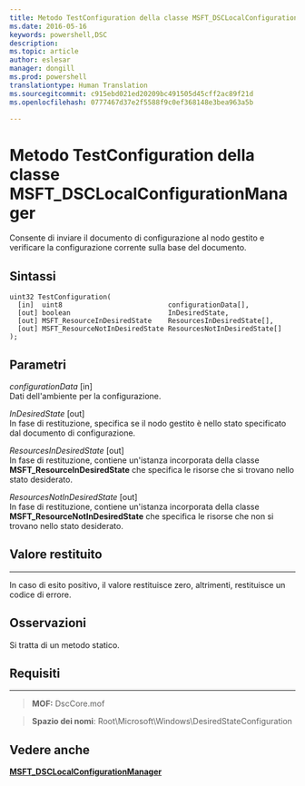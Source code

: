 ```yaml
---
title: Metodo TestConfiguration della classe MSFT_DSCLocalConfigurationManager
ms.date: 2016-05-16
keywords: powershell,DSC
description: 
ms.topic: article
author: eslesar
manager: dongill
ms.prod: powershell
translationtype: Human Translation
ms.sourcegitcommit: c915ebd021ed20209bc491505d45cff2ac89f21d
ms.openlocfilehash: 0777467d37e2f5588f9c0ef368148e3bea963a5b

---
```



# Metodo TestConfiguration della classe MSFT_DSCLocalConfigurationManager

Consente di inviare il documento di configurazione al nodo gestito e verificare la configurazione corrente sulla base del documento.

Sintassi
------

```mof
uint32 TestConfiguration(
  [in]  uint8                          configurationData[],
  [out] boolean                        InDesiredState,
  [out] MSFT_ResourceInDesiredState    ResourcesInDesiredState[],
  [out] MSFT_ResourceNotInDesiredState ResourcesNotInDesiredState[]
);
```

Parametri
----------

*configurationData* \[in\]  
Dati dell'ambiente per la configurazione.

*InDesiredState* \[out\]  
In fase di restituzione, specifica se il nodo gestito è nello stato specificato dal documento di configurazione.

*ResourcesInDesiredState* \[out\]  
In fase di restituzione, contiene un'istanza incorporata della classe **MSFT_ResourceInDesiredState** che specifica le risorse che si trovano nello stato desiderato.

*ResourcesNotInDesiredState* \[out\]  
In fase di restituzione, contiene un'istanza incorporata della classe **MSFT_ResourceNotInDesiredState** che specifica le risorse che non si trovano nello stato desiderato.

## Valore restituito
------------

In caso di esito positivo, il valore restituisce zero, altrimenti, restituisce un codice di errore.

## Osservazioni

Si tratta di un metodo statico.

## Requisiti
------------
>**MOF:** DscCore.mof

>**Spazio dei nomi**: Root\Microsoft\Windows\DesiredStateConfiguration


## Vedere anche


[**MSFT_DSCLocalConfigurationManager**](msft-dsclocalconfigurationmanager.md)


 

 






<!--HONumber=Jun16_HO4-->


